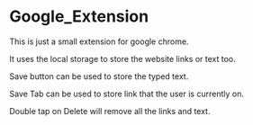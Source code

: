 # Google_Extension

This is just a small extension for google chrome.

It uses the local storage to store the website links or text too.

Save button can be used to store the typed text.

Save Tab can be used to store link that the user is currently on.

Double tap on Delete will remove all the links and text.

